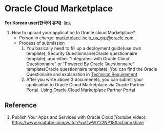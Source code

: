 # Oracle Cloud Marketplace

**For Korean user(한국어 유저)**: [link](https://github.com/joungminko/oracle-cloud-marketplace/blob/master/README-kor.md)

1. How to upload your application to Oracle cloud Marketplace?
    - Person in charge: marketplace-help_us_grp@oracle.com
    - Process of submission
      1. You basically need to fill up a deployment guide(use own template), Security Questionnaire(Oracle questionnaire template), and either "Integrates-with Oracle Cloud Questionnaire" or "Powered By Oracle Questionnaire" template(Oracle questionnaire template).  You can find the Oracle Questionaire and explanation in [Technical Requirement](https://github.com/joungminko/oracle-cloud-marketplace/blob/master/technical-requirement.md)
      2. After you write above 3 documenets, you can submit your application to Oracle Cloud Marketplace via Oracle Partner Portal. [Using Oracle Cloud Marketplace Partner Portal](https://github.com/joungminko/oracle-cloud-marketplace/blob/master/publisher-application.md)


## Reference
1. Publish Your Apps and Services with Oracle Cloud(Youtube video): https://www.youtube.com/watch?v=f1wWY22NP18#action=share

